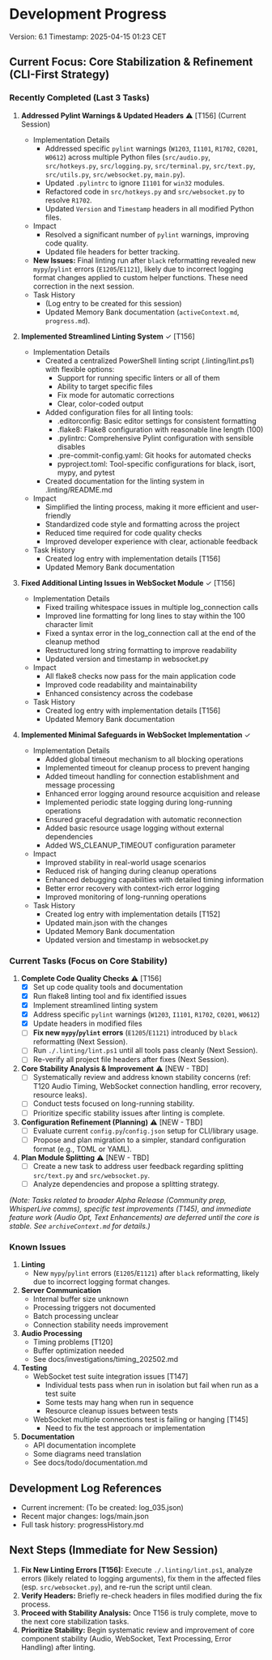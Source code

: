 # Development Progress
Version: 6.1
Timestamp: 2025-04-15 01:23 CET

## Current Focus: Core Stabilization & Refinement (CLI-First Strategy)

### Recently Completed (Last 3 Tasks)
1.  **Addressed Pylint Warnings & Updated Headers** ⚠️ [T156] (Current Session)
    *   Implementation Details
        *   Addressed specific `pylint` warnings (`W1203`, `I1101`, `R1702`, `C0201`, `W0612`) across multiple Python files (`src/audio.py`, `src/hotkeys.py`, `src/logging.py`, `src/terminal.py`, `src/text.py`, `src/utils.py`, `src/websocket.py`, `main.py`).
        *   Updated `.pylintrc` to ignore `I1101` for `win32` modules.
        *   Refactored code in `src/hotkeys.py` and `src/websocket.py` to resolve `R1702`.
        *   Updated `Version` and `Timestamp` headers in all modified Python files.
    *   Impact
        *   Resolved a significant number of `pylint` warnings, improving code quality.
        *   Updated file headers for better tracking.
    *   **New Issues:** Final linting run after `black` reformatting revealed new `mypy`/`pylint` errors (`E1205`/`E1121`), likely due to incorrect logging format changes applied to custom helper functions. These need correction in the next session.
    *   Task History
        *   (Log entry to be created for this session)
        *   Updated Memory Bank documentation (`activeContext.md`, `progress.md`).

2.  **Implemented Streamlined Linting System** ✓ [T156]
    *   Implementation Details
        *   Created a centralized PowerShell linting script (.linting/lint.ps1) with flexible options:
            - Support for running specific linters or all of them
            - Ability to target specific files
            - Fix mode for automatic corrections
            - Clear, color-coded output
        *   Added configuration files for all linting tools:
            - .editorconfig: Basic editor settings for consistent formatting
            - .flake8: Flake8 configuration with reasonable line length (100)
            - .pylintrc: Comprehensive Pylint configuration with sensible disables
            - .pre-commit-config.yaml: Git hooks for automated checks
            - pyproject.toml: Tool-specific configurations for black, isort, mypy, and pytest
        *   Created documentation for the linting system in .linting/README.md
    *   Impact
        *   Simplified the linting process, making it more efficient and user-friendly
        *   Standardized code style and formatting across the project
        *   Reduced time required for code quality checks
        *   Improved developer experience with clear, actionable feedback
    *   Task History
        *   Created log entry with implementation details [T156]
        *   Updated Memory Bank documentation

3.  **Fixed Additional Linting Issues in WebSocket Module** ✓ [T156]
    *   Implementation Details
        *   Fixed trailing whitespace issues in multiple log_connection calls
        *   Improved line formatting for long lines to stay within the 100 character limit
        *   Fixed a syntax error in the log_connection call at the end of the cleanup method
        *   Restructured long string formatting to improve readability
        *   Updated version and timestamp in websocket.py
    *   Impact
        *   All flake8 checks now pass for the main application code
        *   Improved code readability and maintainability
        *   Enhanced consistency across the codebase
    *   Task History
        *   Created log entry with implementation details [T156]
        *   Updated Memory Bank documentation
4. **Implemented Minimal Safeguards in WebSocket Implementation** ✓
   - Implementation Details
     * Added global timeout mechanism to all blocking operations
     * Implemented timeout for cleanup process to prevent hanging
     * Added timeout handling for connection establishment and message processing
     * Enhanced error logging around resource acquisition and release
     * Implemented periodic state logging during long-running operations
     * Ensured graceful degradation with automatic reconnection
     * Added basic resource usage logging without external dependencies
     * Added WS_CLEANUP_TIMEOUT configuration parameter
   - Impact
     * Improved stability in real-world usage scenarios
     * Reduced risk of hanging during cleanup operations
     * Enhanced debugging capabilities with detailed timing information
     * Better error recovery with context-rich error logging
     * Improved monitoring of long-running operations
   - Task History
     * Created log entry with implementation details [T152]
     * Updated main.json with the changes
     * Updated Memory Bank documentation
     * Updated version and timestamp in websocket.py

### Current Tasks (Focus on Core Stability)

1.  **Complete Code Quality Checks** ⚠️ [T156]
    *   [x] Set up code quality tools and documentation
    *   [x] Run flake8 linting tool and fix identified issues
    *   [x] Implement streamlined linting system
    *   [x] Address specific `pylint` warnings (`W1203`, `I1101`, `R1702`, `C0201`, `W0612`)
    *   [x] Update headers in modified files
    *   [ ] **Fix new `mypy`/`pylint` errors** (`E1205`/`E1121`) introduced by `black` reformatting (Next Session).
    *   [ ] Run `./.linting/lint.ps1` until all tools pass cleanly (Next Session).
    *   [ ] Re-verify all project file headers after fixes (Next Session).

2.  **Core Stability Analysis & Improvement** ⚠️ [NEW - TBD]
    *   [ ] Systematically review and address known stability concerns (ref: T120 Audio Timing, WebSocket connection handling, error recovery, resource leaks).
    *   [ ] Conduct tests focused on long-running stability.
    *   [ ] Prioritize specific stability issues after linting is complete.

3.  **Configuration Refinement (Planning)** ⚠️ [NEW - TBD]
    *   [ ] Evaluate current `config.py`/`config.json` setup for CLI/library usage.
    *   [ ] Propose and plan migration to a simpler, standard configuration format (e.g., TOML or YAML).

4.  **Plan Module Splitting** ⚠️ [NEW - TBD]
    *   [ ] Create a new task to address user feedback regarding splitting `src/text.py` and `src/websocket.py`.
    *   [ ] Analyze dependencies and propose a splitting strategy.

*(Note: Tasks related to broader Alpha Release (Community prep, WhisperLive comms), specific test improvements (T145), and immediate feature work (Audio Opt, Text Enhancements) are deferred until the core is stable. See `archiveContext.md` for details.)*

### Known Issues
1. **Linting**
   - New `mypy`/`pylint` errors (`E1205`/`E1121`) after `black` reformatting, likely due to incorrect logging format changes.
2. **Server Communication**
   - Internal buffer size unknown
   - Processing triggers not documented
   - Batch processing unclear
   - Connection stability needs improvement
3. **Audio Processing**
   - Timing problems [T120]
   - Buffer optimization needed
   - See docs/investigations/timing_202502.md
4. **Testing**
   - WebSocket test suite integration issues [T147]
     * Individual tests pass when run in isolation but fail when run as a test suite
     * Some tests may hang when run in sequence
     * Resource cleanup issues between tests
   - WebSocket multiple connections test is failing or hanging [T145]
     * Need to fix the test approach or implementation
5. **Documentation**
   - API documentation incomplete
   - Some diagrams need translation
   - See docs/todo/documentation.md

## Development Log References
- Current increment: (To be created: log_035.json)
- Recent major changes: logs/main.json
- Full task history: progressHistory.md

## Next Steps (Immediate for New Session)
1.  **Fix New Linting Errors [T156]:** Execute `./.linting/lint.ps1`, analyze errors (likely related to logging arguments), fix them in the affected files (esp. `src/websocket.py`), and re-run the script until clean.
2.  **Verify Headers:** Briefly re-check headers in files modified during the fix process.
3.  **Proceed with Stability Analysis:** Once T156 is truly complete, move to the next core stabilization tasks.
4.  **Prioritize Stability:** Begin systematic review and improvement of core component stability (Audio, WebSocket, Text Processing, Error Handling) after linting.
